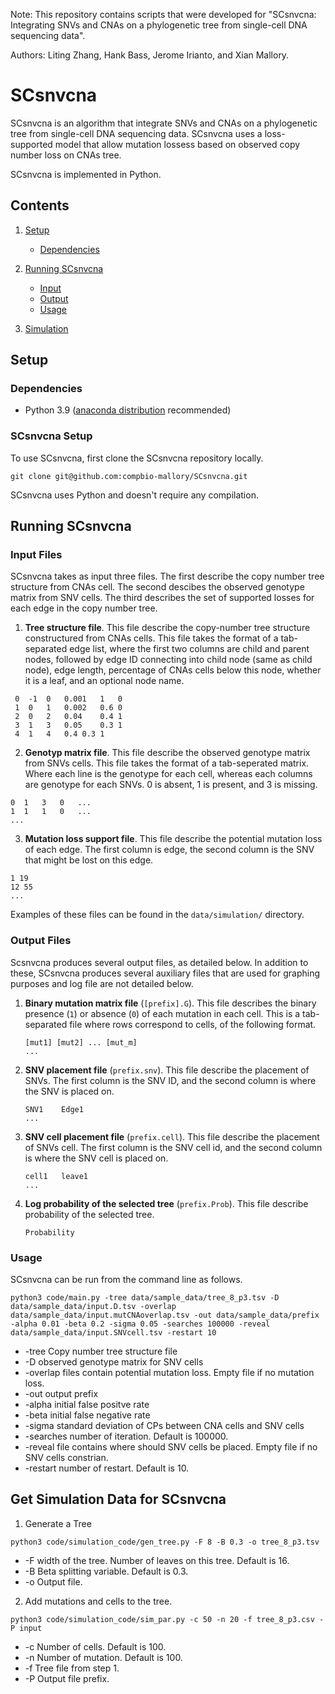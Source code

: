 Note: This repository contains scripts that were developed for "SCsnvcna: Integrating SNVs and CNAs on a phylogenetic tree from single-cell DNA sequencing data". 

Authors: Liting Zhang, Hank Bass, Jerome Irianto, and Xian Mallory. 

# SCsnvcna
SCsnvcna is an algorithm that integrate SNVs and CNAs on a phylogenetic tree from single-cell DNA sequencing data. SCsnvcna uses a loss-supported model that allow mutation lossess based on observed copy number loss on CNAs tree. 


SCsnvcna is implemented in Python. 

## Contents
1. [Setup](#setup) 
	- [Dependencies](#dependencies)

2. [Running SCsnvcna](#runningscsnvcna)
	- [Input](#input)
	- [Output](#output)
	- [Usage](#usage)
3. [Simulation](#getsimulation)

<a name="setup"></a>
## Setup


<a name="dependencies"></a>
### Dependencies

- Python 3.9 ([anaconda distribution](https://www.anaconda.com/distribution/) recommended)  


### SCsnvcna Setup
To use SCsnvcna, first clone the SCsnvcna repository locally. 

```git clone git@github.com:compbio-mallory/SCsnvcna.git```

SCsnvcna uses Python and doesn't require any compilation. 


<a name="runningscsnvcna"></a>
## Running SCsnvcna
<a name="input"></a>
### Input Files
SCsnvcna takes as input three files. The first describe the copy number tree structure from CNAs cell. The second descibes the observed genotype matrix from SNV cells. The third describes the set of supported losses for each edge in the copy number tree. 

1. **Tree structure file**. This file describe the copy-number tree structure constructured from CNAs cells. This file takes the format of a tab-separated edge list, where the first two columns are child and parent nodes, followed by  edge ID connecting into child node (same as child node), edge length, percentage of CNAs cells below this node, whether it is a leaf, and an optional node name. 
```
 0	-1	0	0.001	1	0
 1	0	1	0.002	0.6	0
 2	0	2	0.04	0.4	1
 3	1	3	0.05	0.3	1
 4	1	4	0.4	0.3	1
```
2. **Genotyp matrix file**. This file describe the observed genotype matrix from SNVs cells. This file takes the format of a tab-seperated matrix. Where each line is the genotype for each cell, whereas each columns are genotype for each SNVs. 0 is absent, 1 is present, and 3 is missing.
 ```
 0	1	3	0	...
 1	1	1	0	...
 ...
 ```
3. **Mutation loss support file**. This file describe the potential mutation loss of each edge. The first column is edge, the second column is the SNV that might be lost on this edge. 
 ```
 1 19
 12 55
 ...
 ```	
 
Examples of these files can be found in the `data/simulation/` directory.

<a name="output"></a>
### Output Files

Scsnvcna produces several output files, as detailed below. In addition to these, SCsnvcna produces several auxiliary files that are used for graphing purposes and log file are not detailed below. 

1. **Binary mutation matrix file** (`[prefix].G`). This file describes the binary presence (`1`) or absence (`0`) of each mutation in each cell. This is a tab-separated file where rows correspond to cells, of the following format. 
	```
	[mut1] [mut2] ... [mut_m]
	...
	```
2. **SNV placement file** (`prefix.snv`). This file describe the placement of SNVs. The first column is the SNV ID, and the second column is where the SNV is placed on.
	```
	SNV1	Edge1
	...
	```
3. **SNV cell placement file** (`prefix.cell`). This file describe the placement of SNVs cell. The first column is the SNV cell id, and the second column is where the SNV cell is placed on.
 	```
	cell1	leave1
	...
	```
	
4. **Log probability of the selected tree** (`prefix.Prob`). This file describe probability of the selected tree.
 	```
	Probability
	```
### Usage

SCsnvcna can be run from the command line as follows.

```
python3 code/main.py -tree data/sample_data/tree_8_p3.tsv -D data/sample_data/input.D.tsv -overlap data/sample_data/input.mutCNAoverlap.tsv -out data/sample_data/prefix -alpha 0.01 -beta 0.2 -sigma 0.05 -searches 100000 -reveal data/sample_data/input.SNVcell.tsv -restart 10
```
 - -tree Copy number tree structure file
 - -D observed genotype matrix for SNV cells
 - -overlap files contain potential mutation loss. Empty file if no mutation loss. 
 - -out output prefix 
 - -alpha initial false positve rate
 - -beta initial false negative rate
 - -sigma standard deviation of CPs between CNA cells and SNV cells
 - -searches number of iteration. Default is 100000. 
 - -reveal file contains where should SNV cells be placed. Empty file if no SNV cells constrian. 
 - -restart number of restart. Default is 10.
 
<a name="getsimulation"></a>
## Get Simulation Data for SCsnvcna
1. Generate a Tree
```
python3 code/simulation_code/gen_tree.py -F 8 -B 0.3 -o tree_8_p3.tsv
```
 - -F width of the tree. Number of leaves on this tree. Default is 16.
 - -B Beta splitting variable. Default is 0.3.
 - -o Output file. 
2. Add mutations and cells to the tree.
```
python3 code/simulation_code/sim_par.py -c 50 -n 20 -f tree_8_p3.csv -P input
```
 - -c Number of cells. Default is 100.
 - -n Number of mutation. Default is 100.
 - -f Tree file from step 1.
 - -P Output file prefix. 
